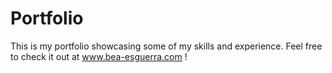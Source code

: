 # Portfolio

This is my portfolio showcasing some of my skills and experience. Feel free to check it out at www.bea-esguerra.com !


